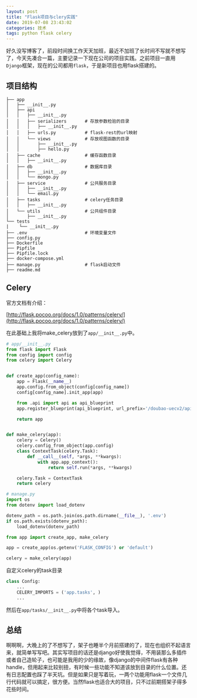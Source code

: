 ```yaml
---
layout: post
title: "Flask项目与clery实践"
date: 2019-07-08 23:43:02
categories: 技术
tags: python flask celery
---
```


好久没写博客了，前段时间换工作天天加班，最近不加班了长时间不写就不想写了，今天先凑合一篇，主要记录一下现在公司的项目实践。之前项目一直用`Django`框架，现在的公司都用`flask`，于是新项目也用flask搭建的。

## 项目结构

```text
├── app
│   ├── __init__.py
│   ├── api
│   │   ├── __init__.py
│   │   ├── serializers       # 存放参数检验的目录
│   │   │   ├── __init__.py
│   │   ├── urls.py           # flask-rest的url映射
│   │   └── views             # 存放视图函数的目录
│   │       ├── __init__.py
│   │       ├── hello.py
│   ├── cache                 # 缓存函数目录
│   │   ├── __init__.py
│   ├── db                    # 数据库目录
│   │   ├── __init__.py
│   │   └── mongo.py
│   ├── service               # 公共服务目录
│   │   ├── __init__.py
│   │   └── email.py
│   ├── tasks                 # celery任务目录
│   │   ├── __init__.py
│   └── utils                 # 公共组件目录
│       ├── __init__.py
└── tests
|    └── __init__.py
├── .env                      # 环境变量文件
├── config.py
├── Dockerfile
├── Pipfile
├── Pipfile.lock
├── docker-compose.yml
├── manage.py                 # flask启动文件
├── readme.md
```

## Celery

官方文档有介绍：

[http://flask.pocoo.org/docs/1.0/patterns/celery/](http://flask.pocoo.org/docs/1.0/patterns/celery/)


在此基础上我将make_celery放到了`app/__init__.py`中。

```python
# app/__init__.py
from flask import Flask
from config import config
from celery import Celery


def create_app(config_name):
    app = Flask(__name__)
    app.config.from_object(config[config_name])
    config[config_name].init_app(app)

    from .api import api as api_blueprint
    app.register_blueprint(api_blueprint, url_prefix='/doubao-uecv2/api/v1')

    return app


def make_celery(app):
    celery = Celery()
    celery.config_from_object(app.config)
    class ContextTask(celery.Task):
        def __call__(self, *args, **kwargs):
            with app.app_context():
                return self.run(*args, **kwargs)

    celery.Task = ContextTask
    return celery
```
```python
# manage.py
import os
from dotenv import load_dotenv

dotenv_path = os.path.join(os.path.dirname(__file__), '.env')
if os.path.exists(dotenv_path):
    load_dotenv(dotenv_path)

from app import create_app, make_celery

app = create_app(os.getenv('FLASK_CONFIG') or 'default')

celery = make_celery(app)
```

自定义celery的task目录

```python
class Config:
    ...
    CELERY_IMPORTS = ('app.tasks', )
    ...
```
然后在`app/tasks/__init__.py`中将各个task导入。

## 总结

啊啊啊，大晚上的了不想写了，架子也睡半个月前搭建的了，现在也组织不起语言来，就简单写写吧。其实写项目的话还是django好使我觉得，不用装那么多插件或者自己造轮子，也可能是我用的少的缘故，像django的中间件flask有各种handle，但用起来比较别扭，有时候一些功能不知道该放到目录的什么位置。还有日志配置也踩了半天坑。但是如果只是写着玩，一两个功能用flask一个文件几行代码就可以搞定，很方便。当然flask也适合大的项目，只不过前期搭架子得多花些时间。
